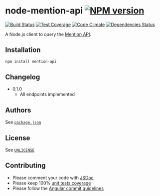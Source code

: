 # node-mention-api [![NPM version][npm-img]][npm]

[![Build Status][travis-img]][travis]
[![Test Coverage][codeclimate-coverage-img]][codeclimate]
[![Code Climate][codeclimate-gpa-img]][codeclimate]
[![Dependencies Status][daviddm-dep-img]][daviddm-dep]

A Node.js client to query the [Mention API][mention-api].

## Installation

```bash
npm install mention-api
```

## Changelog

- 0.1.0
  * All endpoints implemented

## Authors

See [`package.json`](./package.json)

## License

See [`UNLICENSE`](./UNLICENSE)

## Contributing

- Please comment your code with [JSDoc][jsdoc]
- Please keep 100% [unit tests coverage](./test/unit)
- Please follow the [Angular commit guidelines][angular-commit-guidelines]

[npm]: https://www.npmjs.org/package/node-mention-api
[travis]: https://travis-ci.org/captaindash/node-mention-api
[codeclimate]: https://codeclimate.com/github/captaindash/node-mention-api
[daviddm-dep]: https://david-dm.org/captaindash/node-mention-api

[npm-img]: http://img.shields.io/npm/v/node-mention-api.svg?style=flat
[travis-img]: http://img.shields.io/travis/captaindash/node-mention-api/master.svg?style=flat
[codeclimate-coverage-img]: http://img.shields.io/codeclimate/coverage/github/captaindash/node-mention-api.svg?style=flat
[codeclimate-gpa-img]: http://img.shields.io/codeclimate/github/captaindash/node-mention-api.svg?style=flat
[daviddm-dep-img]: http://img.shields.io/david/captaindash/node-mention-api.svg?style=flat

[angular-commit-guidelines]: https://github.com/angular/angular.js/blob/master/CONTRIBUTING.md#commit
[jsdoc]: http://usejsdoc.org/
[mention-api]: https://dev.mention.com
